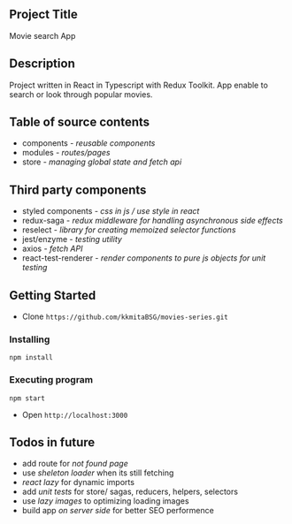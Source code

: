 ## Project Title
Movie search App

## Description
Project written in React in Typescript with Redux Toolkit. App enable to search or look through popular movies.

## Table of source contents 
- components - *reusable components*
- modules - *routes/pages*
- store - *managing global state and fetch api*

## Third party components
- styled components - *css in js / use style in react*
- redux-saga - *redux middleware for handling asynchronous side effects*
- reselect - *library for creating memoized selector functions*
- jest/enzyme - *testing utility*
- axios - *fetch API*
- react-test-renderer - *render components to pure js objects for unit testing*

## Getting Started
* Clone `https://github.com/kkmitaBSG/movies-series.git`

### Installing

```
npm install
```

### Executing program

```
npm start
```
* Open `http://localhost:3000`

## Todos in future
 - add route for *not found page*
 - use *sheleton loader* when its still fetching
 - *react lazy* for dynamic imports
 - add *unit tests* for store/ sagas, reducers, helpers, selectors
 - use *lazy images* to optimizing loading images 
 - build app *on server side* for better SEO performence

